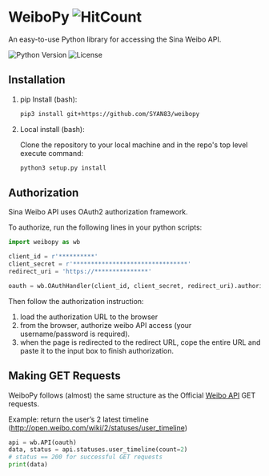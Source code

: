 # WeiboPy ![HitCount](http://hits.dwyl.io/syan83/weibopy.svg) 

An easy-to-use Python library for accessing the Sina Weibo API.

![Python Version](https://img.shields.io/pypi/pyversions/Django.svg)
![License](https://img.shields.io/github/license/mashape/apistatus.svg)

## Installation

1. pip Install (bash):

    ```bash
    pip3 install git+https://github.com/SYAN83/weibopy
    ```

2. Local install (bash):

    Clone the repository to your local machine and in the repo's top level execute command:
    
    ```bash
    python3 setup.py install
    ```


## Authorization

Sina Weibo API uses OAuth2 authorization framework. 

To authorize, run the following lines in your python scripts:

```python
import weibopy as wb

client_id = r'**********'
client_secret = r'********************************'
redirect_uri = 'https://***************'

oauth = wb.OAuthHandler(client_id, client_secret, redirect_uri).authorize()
```

Then follow the authorization instruction: 

1. load the authorization URL to the browser 
2. from the browser, authorize weibo API access (your username/password is required).
3. when the page is redirected to the redirect URL, cope the entire URL and paste it to the input box to finish authorization.


## Making GET Requests

WeiboPy follows (almost) the same structure as the Official [Weibo API](http://open.weibo.com/wiki/微博API) GET requests. 

Example: return the user’s 2 latest timeline (http://open.weibo.com/wiki/2/statuses/user_timeline)

```python
api = wb.API(oauth)
data, status = api.statuses.user_timeline(count=2)
# status == 200 for successful GET requests
print(data)
```
